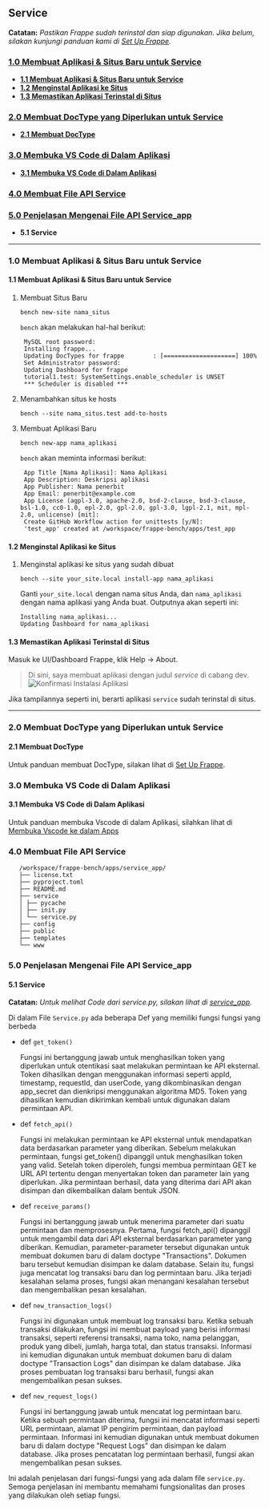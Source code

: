 ## Service

**Catatan:** *Pastikan Frappe sudah terinstal dan siap digunakan. Jika belum, silakan kunjungi panduan kami di [Set Up Frappe](https://github.com/KenkenOC/FOR-SOUNDBOX/tree/main/Set%20Up%20Frappe).*

### [1.0 Membuat Aplikasi & Situs Baru untuk Service](#10-Membuat-Aplikasi-&-Situs-Baru-Untuk-Service)
- [**1.1 Membuat Aplikasi & Situs Baru untuk Service**](#11-Membuat-Aplikasi-&-Situs-Baru-Untuk-Service)
- [**1.2 Menginstal Aplikasi ke Situs**](#12-Menginstal-Aplikasi-ke-Situs)
- [**1.3 Memastikan Aplikasi Terinstal di Situs**](#13-Memastikan-Aplikasi-Terinstal-di-Situs)

### [2.0 Membuat DocType yang Diperlukan untuk Service](#20-Membuat-DocType-yang-Diperlukan-untuk-Service)
- [**2.1 Membuat DocType**](#21-Membuat-DocType)

### [3.0 Membuka VS Code di Dalam Aplikasi](#30-Membuka-VS-Code-di-Dalam-Aplikasi)
- [**3.1 Membuka VS Code di Dalam Aplikasi**](#31-Membuka-VS-Code-di-Dalam-Aplikasi)

### [4.0 Membuat File API Service](#40-Membuat-File-API-Service)

### [5.0 Penjelasan Mengenai File API Service_app](#50-Penjelasan-Mengenai-File-API-Service_app)

- **5.1 Service**

---

### 1.0 Membuat Aplikasi & Situs Baru untuk Service

#### 1.1 Membuat Aplikasi & Situs Baru untuk Service

1. Membuat Situs Baru

       bench new-site nama_situs

    `bench` akan melakukan hal-hal berikut:

        MySQL root password: 
        Installing frappe...
        Updating DocTypes for frappe        : [====================] 100%
        Set Administrator password: 
        Updating Dashboard for frappe
        tutorial1.test: SystemSettings.enable_scheduler is UNSET
        *** Scheduler is disabled ***

2. Menambahkan situs ke hosts

       bench --site nama_situs.test add-to-hosts

3. Membuat Aplikasi Baru

       bench new-app nama_aplikasi

    `bench` akan meminta informasi berikut:

        App Title [Nama Aplikasi]: Nama Aplikasi
        App Description: Deskripsi aplikasi
        App Publisher: Nama penerbit
        App Email: penerbit@example.com
        App License (agpl-3.0, apache-2.0, bsd-2-clause, bsd-3-clause, bsl-1.0, cc0-1.0, epl-2.0, gpl-2.0, gpl-3.0, lgpl-2.1, mit, mpl-2.0, unlicense) [mit]:
        Create GitHub Workflow action for unittests [y/N]:
        'test_app' created at /workspace/frappe-bench/apps/test_app

#### 1.2 Menginstal Aplikasi ke Situs

1. Menginstal aplikasi ke situs yang sudah dibuat

       bench --site your_site.local install-app nama_aplikasi

    Ganti `your_site.local` dengan nama situs Anda, dan `nama_aplikasi` dengan nama aplikasi yang Anda buat. Outputnya akan seperti ini:

       Installing nama_aplikasi...
       Updating Dashboard for nama_aplikasi

#### 1.3 Memastikan Aplikasi Terinstal di Situs

Masuk ke UI/Dashboard Frappe, klik Help -> About.
> Di sini, saya membuat aplikasi dengan judul *service* di cabang dev.
![Konfirmasi Instalasi Aplikasi](https://github.com/KenkenOC/FOR-SOUNDBOX/assets/161264420/063e3efd-3ad9-4573-a86e-56d4fb7d1f43)

Jika tampilannya seperti ini, berarti aplikasi `service` sudah terinstal di situs.

---

### 2.0 Membuat DocType yang Diperlukan untuk Service

#### 2.1 Membuat DocType
Untuk panduan membuat DocType, silakan lihat di [Set Up Frappe](https://github.com/KenkenOC/FOR-SOUNDBOX/tree/main/Set%20Up%20Frappe).

### 3.0 Membuka VS Code di Dalam Aplikasi
#### 3.1 Membuka VS Code di Dalam Aplikasi
Untuk panduan membuka Vscode di dalam Aplikasi, silahkan lihat di [Membuka Vscode ke dalam Apps](https://github.com/KenkenOC/FOR-SOUNDBOX/tree/main/Membuka%20Vscode%20ke%20dalam%20Apps)

### 4.0 Membuat File API Service
       
       /workspace/frappe-bench/apps/service_app/
       ├── license.txt
       ├── pyproject.toml
       ├── README.md
       ├── service
       │ ├── pycache
       │ ├── init.py
       │ └── service.py
       ├── config
       ├── public
       ├── templates
       └── www

### 5.0 Penjelasan Mengenai File API Service_app
#### 5.1 Service 
**Catatan:** *Untuk melihat Code dari service.py, silakan lihat di [service_app](https://github.com/KenkenOC/FOR-SOUNDBOX/tree/main/service_app/service_app/service).*

Di dalam File `Service.py` ada beberapa Def yang memiliki fungsi fungsi yang berbeda 

- def `get_token()`
  
  Fungsi ini bertanggung jawab untuk menghasilkan token yang diperlukan untuk otentikasi saat melakukan permintaan ke API           eksternal. Token dihasilkan dengan menggunakan informasi seperti appId, timestamp, requestId, dan userCode, yang dikombinasikan   dengan app_secret dan dienkripsi menggunakan algoritma MD5. Token yang dihasilkan kemudian dikirimkan kembali untuk digunakan
  dalam permintaan API.

- def `fetch_api()`

  Fungsi ini melakukan permintaan ke API eksternal untuk mendapatkan data berdasarkan parameter yang diberikan. Sebelum melakukan   permintaan, fungsi get_token() dipanggil untuk menghasilkan token yang valid. Setelah token diperoleh, fungsi membua
  permintaan GET ke URL API tertentu dengan menyertakan token dan parameter lain yang diperlukan. Jika permintaan berhasil, data
  yang diterima dari API akan disimpan dan dikembalikan dalam bentuk JSON.

- def `receive_params()`

  Fungsi ini bertanggung jawab untuk menerima parameter dari suatu permintaan dan memprosesnya. Pertama, fungsi fetch_api()
  dipanggil untuk mengambil data dari API eksternal berdasarkan parameter yang diberikan. Kemudian, parameter-parameter tersebut
  digunakan untuk membuat dokumen baru di dalam doctype "Transactions". Dokumen baru tersebut kemudian disimpan ke dalam database.
  Selain itu, fungsi juga mencatat log transaksi baru dan log permintaan baru. Jika terjadi kesalahan selama proses, fungsi akan
  menangani kesalahan tersebut dan mengembalikan pesan kesalahan.

- def `new_transaction_logs()`

  Fungsi ini digunakan untuk membuat log transaksi baru. Ketika sebuah transaksi dilakukan, fungsi ini membuat payload yang
  berisi informasi transaksi, seperti referensi transaksi, nama toko, nama pelanggan, produk yang dibeli, jumlah, harga total,
  dan status transaksi. Informasi ini kemudian digunakan untuk membuat dokumen baru di dalam doctype "Transaction Logs" dan
  disimpan ke dalam database. Jika proses pembuatan log transaksi baru berhasil, fungsi akan mengembalikan pesan sukses.

- def `new_request_logs()`

  Fungsi ini bertanggung jawab untuk mencatat log permintaan baru. Ketika sebuah permintaan diterima, fungsi ini mencatat
  informasi seperti URL permintaan, alamat IP pengirim permintaan, dan payload permintaan. Informasi ini kemudian digunakan untuk
  membuat dokumen baru di dalam doctype "Request Logs" dan disimpan ke dalam database. Jika proses pencatatan log permintaan
  berhasil, fungsi akan mengembalikan pesan sukses.
  
Ini adalah penjelasan dari fungsi-fungsi yang ada dalam file `service.py`. Semoga penjelasan ini membantu memahami fungsionalitas dan proses yang dilakukan oleh setiap fungsi.
